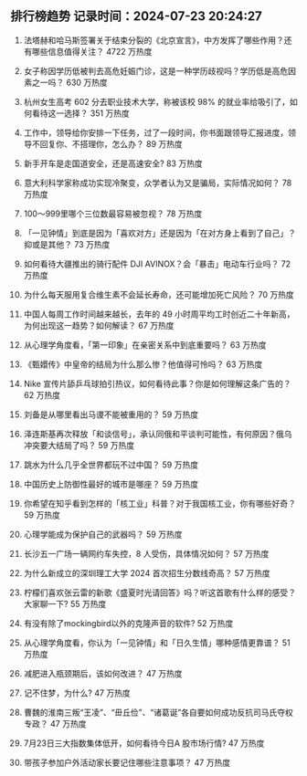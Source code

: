 
## 排行榜趋势 记录时间：2024-07-23 20:24:27
  
  1. 法塔赫和哈马斯签署关于结束分裂的《北京宣言》，中方发挥了哪些作用？还有哪些信息值得关注？ 4722 万热度
    
  2. 女子称因学历低被判去高危妊娠门诊，这是一种学历歧视吗？学历低是高危因素之一吗？ 630 万热度
    
  3. 杭州女生高考 602 分去职业技术大学，称被该校 98% 的就业率给吸引了，如何看待这一选择？ 351 万热度
    
  4. 工作中，领导给你安排一下任务，过了一段时间，你书面跟领导汇报进度，领导不回复你、不搭理你，怎么办？ 89 万热度
    
  5. 新手开车是走国道安全，还是高速安全? 83 万热度
    
  6. 意大利科学家称成功实现冷聚变，众学者认为又是骗局，实际情况如何？ 78 万热度
    
  7. 100～999里哪个三位数最容易被忽视？ 78 万热度
    
  8. 「一见钟情」到底是因为「喜欢对方」还是因为「在对方身上看到了自己」？抑或是其他？ 73 万热度
    
  9. 如何看待大疆推出的骑行配件 DJI AVINOX？会「暴击」电动车行业吗？ 72 万热度
    
  10. 为什么每天服用复合维生素不会延长寿命，还可能增加死亡风险？ 70 万热度
    
  11. 中国人每周工作时间越来越长，去年的 49 小时周平均工时创近二十年新高，为何出现这一趋势？如何解读？ 67 万热度
    
  12. 从心理学角度看，「第一印象」在亲密关系中到底重要吗？ 63 万热度
    
  13. 《甄嬛传》中皇帝的结局为什么那么惨？他值得可怜吗？ 63 万热度
    
  14. Nike 宣传片舔乒乓球拍引热议，如何看待此事？你是如何理解这条广告的？ 62 万热度
    
  15. 刘备是从哪里看出马谡不能被重用的？ 59 万热度
    
  16. 泽连斯基再次释放「和谈信号」，承认同俄和平谈判可能性，有何原因？俄乌冲突要大结局了吗？ 59 万热度
    
  17. 跳水为什么几乎全世界都玩不过中国？ 59 万热度
    
  18. 中国历史上防御性最好的城市是哪座？ 59 万热度
    
  19. 你希望在知乎看到怎样的「核工业」科普？对于我国核工业，你有哪些好奇？ 59 万热度
    
  20. 心理学能成为保护自己的武器吗？ 59 万热度
    
  21. 长沙五一广场一辆网约车失控，8 人受伤，具体情况如何？ 57 万热度
    
  22. 为什么新成立的深圳理工大学 2024 首次招生分数线奇高？ 57 万热度
    
  23. 柠檬们喜欢张云雷的新歌《盛夏时光请回答》吗？听这首歌有什么样的感受？大家聊一下? 55 万热度
    
  24. 有没有除了mockingbird以外的克隆声音的软件? 52 万热度
    
  25. 从心理学角度看，你认为「一见钟情」和「日久生情」哪种感情更靠谱？ 51 万热度
    
  26. 减肥进入瓶颈期后，该如何改进？ 47 万热度
    
  27. 记不住梦，为什么? 47 万热度
    
  28. 曹魏的淮南三叛“王凌”、“毌丘俭”、“诸葛诞”各自要如何成功反抗司马氏夺权专政？ 47 万热度
    
  29. 7月23日三大指数集体低开，如何看待今日A 股市场行情? 47 万热度
    
  30. 带孩子参加户外活动家长要记住哪些注意事项？ 47 万热度
    